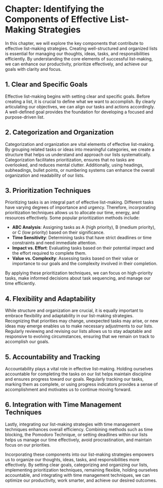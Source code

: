 Chapter: Identifying the Components of Effective List-Making Strategies
=======================================================================

In this chapter, we will explore the key components that contribute to effective list-making strategies. Creating well-structured and organized lists is essential for managing our thoughts, ideas, tasks, and responsibilities efficiently. By understanding the core elements of successful list-making, we can enhance our productivity, prioritize effectively, and achieve our goals with clarity and focus.

**1. Clear and Specific Goals**
-------------------------------

Effective list-making begins with setting clear and specific goals. Before creating a list, it is crucial to define what we want to accomplish. By clearly articulating our objectives, we can align our tasks and actions accordingly. A well-defined goal provides the foundation for developing a focused and purpose-driven list.

**2. Categorization and Organization**
--------------------------------------

Categorization and organization are vital elements of effective list-making. By grouping related tasks or ideas into meaningful categories, we create a structure that helps us understand and approach our lists systematically. Categorization facilitates prioritization, ensures that no tasks are overlooked, and reduces mental clutter. Additionally, using headings, subheadings, bullet points, or numbering systems can enhance the overall organization and readability of our lists.

**3. Prioritization Techniques**
--------------------------------

Prioritizing tasks is an integral part of effective list-making. Different tasks have varying degrees of importance and urgency. Therefore, incorporating prioritization techniques allows us to allocate our time, energy, and resources effectively. Some popular prioritization methods include:

* **ABC Analysis**: Assigning tasks as A (high priority), B (medium priority), or C (low priority) based on their significance.
* **Time Sensitivity**: Determining tasks that have strict deadlines or time constraints and need immediate attention.
* **Impact vs. Effort**: Evaluating tasks based on their potential impact and the effort required to complete them.
* **Value vs. Complexity**: Assessing tasks based on their value or importance to our goals and the complexity involved in their completion.

By applying these prioritization techniques, we can focus on high-priority tasks, make informed decisions about task sequencing, and manage our time efficiently.

**4. Flexibility and Adaptability**
-----------------------------------

While structure and organization are crucial, it is equally important to embrace flexibility and adaptability in our list-making strategies. Recognizing that priorities may change, unexpected tasks may arise, or new ideas may emerge enables us to make necessary adjustments to our lists. Regularly reviewing and revising our lists allows us to stay adaptable and responsive to evolving circumstances, ensuring that we remain on track to accomplish our goals.

**5. Accountability and Tracking**
----------------------------------

Accountability plays a vital role in effective list-making. Holding ourselves accountable for completing the tasks on our list helps maintain discipline and ensures progress toward our goals. Regularly tracking our tasks, marking them as complete, or using progress indicators provides a sense of accomplishment and motivates us to continue moving forward.

**6. Integration with Time Management Techniques**
--------------------------------------------------

Lastly, integrating our list-making strategies with time management techniques enhances overall efficiency. Combining methods such as time blocking, the Pomodoro Technique, or setting deadlines within our lists helps us manage our time effectively, avoid procrastination, and maintain focus on our priorities.

Incorporating these components into our list-making strategies empowers us to organize our thoughts, ideas, tasks, and responsibilities more effectively. By setting clear goals, categorizing and organizing our lists, implementing prioritization techniques, remaining flexible, holding ourselves accountable, and integrating with time management techniques, we can optimize our productivity, work smarter, and achieve our desired outcomes.
